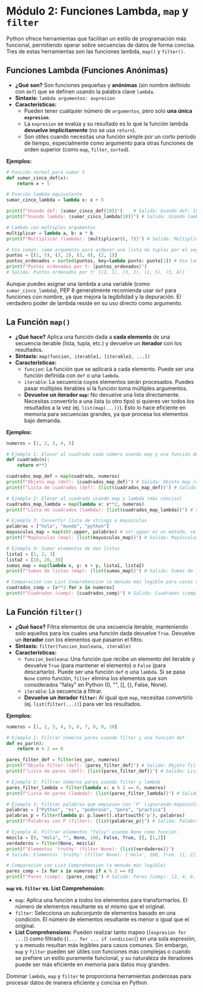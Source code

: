 # Módulo 2: Funciones Lambda, `map` y `filter`

Python ofrece herramientas que facilitan un estilo de programación más funcional, permitiendo operar sobre secuencias de datos de forma concisa. Tres de estas herramientas son las funciones lambda, `map()` y `filter()`.

## Funciones Lambda (Funciones Anónimas)

*   **¿Qué son?** Son funciones pequeñas y **anónimas** (sin nombre definido con `def`) que se definen usando la palabra clave `lambda`.
*   **Sintaxis:** `lambda argumentos: expresion`
*   **Características:**
    *   Pueden tener cualquier número de `argumentos`, pero solo **una única `expresion`**.
    *   La `expresion` se evalúa y su resultado es lo que la función lambda **devuelve implícitamente** (no se usa `return`).
    *   Son útiles cuando necesitas una función simple por un corto período de tiempo, especialmente como argumento para otras funciones de orden superior (como `map`, `filter`, `sorted`).

**Ejemplos:**

```python
# Función normal para sumar 5
def sumar_cinco_def(x):
    return x + 5

# Función lambda equivalente
sumar_cinco_lambda = lambda x: x + 5

print(f"Usando def: {sumar_cinco_def(10)}")    # Salida: Usando def: 15
print(f"Usando lambda: {sumar_cinco_lambda(10)}") # Salida: Usando lambda: 15

# Lambda con múltiples argumentos
multiplicar = lambda a, b: a * b
print(f"Multiplicar (lambda): {multiplicar(6, 7)}") # Salida: Multiplicar (lambda): 42

# Uso común: como argumento para ordenar una lista de tuplas por el segundo elemento
puntos = [(1, 5), (3, 2), (5, 8), (2, 1)]
puntos_ordenados = sorted(puntos, key=lambda punto: punto[1]) # Usa lambda para extraer el 2do elemento como clave de ordenación
print(f"Puntos ordenados por Y: {puntos_ordenados}")
# Salida: Puntos ordenados por Y: [(2, 1), (3, 2), (1, 5), (5, 8)]
```

Aunque puedes asignar una lambda a una variable (como `sumar_cinco_lambda`), PEP 8 generalmente recomienda usar `def` para funciones con nombre, ya que mejora la legibilidad y la depuración. El verdadero poder de lambda reside en su uso directo como argumento.

## La Función `map()`

*   **¿Qué hace?** Aplica una función dada a **cada elemento** de una secuencia iterable (lista, tupla, etc.) y devuelve un **iterador** con los resultados.
*   **Sintaxis:** `map(funcion, iterable1, [iterable2, ...])`
*   **Características:**
    *   `funcion`: La función que se aplicará a cada elemento. Puede ser una función definida con `def` o una `lambda`.
    *   `iterable`: La secuencia cuyos elementos serán procesados. Puedes pasar múltiples iterables si la función toma múltiples argumentos.
    *   **Devuelve un iterador `map`:** No devuelve una lista directamente. Necesitas convertirlo a una lista (u otro tipo) si quieres ver todos los resultados a la vez (ej. `list(map(...))`). Esto lo hace eficiente en memoria para secuencias grandes, ya que procesa los elementos bajo demanda.

**Ejemplos:**

```python
numeros = [1, 2, 3, 4, 5]

# Ejemplo 1: Elevar al cuadrado cada número usando map y una función def
def cuadrado(n):
    return n**2

cuadrados_map_def = map(cuadrado, numeros)
print(f"Objeto map (def): {cuadrados_map_def}") # Salida: Objeto map (def): <map object at 0x...>
print(f"Lista de cuadrados (def): {list(cuadrados_map_def)}") # Salida: Lista de cuadrados (def): [1, 4, 9, 16, 25]

# Ejemplo 2: Elevar al cuadrado usando map y lambda (más conciso)
cuadrados_map_lambda = map(lambda x: x**2, numeros)
print(f"Lista de cuadrados (lambda): {list(cuadrados_map_lambda)}") # Salida: Lista de cuadrados (lambda): [1, 4, 9, 16, 25]

# Ejemplo 3: Convertir lista de strings a mayúsculas
palabras = ["hola", "mundo", "python"]
mayusculas_map = map(str.upper, palabras) # str.upper es un método, se pasa sin ()
print(f"Mayúsculas (map): {list(mayusculas_map)}") # Salida: Mayúsculas (map): ['HOLA', 'MUNDO', 'PYTHON']

# Ejemplo 4: Sumar elementos de dos listas
lista1 = [1, 2, 3]
lista2 = [10, 20, 30]
sumas_map = map(lambda x, y: x + y, lista1, lista2)
print(f"Sumas de listas (map): {list(sumas_map)}") # Salida: Sumas de listas (map): [11, 22, 33]

# Comparación con List Comprehension (a menudo más legible para casos simples)
cuadrados_comp = [x**2 for x in numeros]
print(f"Cuadrados (comp): {cuadrados_comp}") # Salida: Cuadrados (comp): [1, 4, 9, 16, 25]
```

## La Función `filter()`

*   **¿Qué hace?** Filtra elementos de una secuencia iterable, manteniendo solo aquellos para los cuales una función dada devuelve `True`. Devuelve un **iterador** con los elementos que pasaron el filtro.
*   **Sintaxis:** `filter(funcion_booleana, iterable)`
*   **Características:**
    *   `funcion_booleana`: Una función que recibe un elemento del iterable y devuelve `True` (para mantener el elemento) o `False` (para descartarlo). Puede ser una función `def` o una `lambda`. Si se pasa `None` como función, `filter` elimina los elementos que son considerados "falsy" en Python (0, "", [], {}, False, None).
    *   `iterable`: La secuencia a filtrar.
    *   **Devuelve un iterador `filter`:** Al igual que `map`, necesitas convertirlo (ej. `list(filter(...))`) para ver los resultados.

**Ejemplos:**

```python
numeros = [1, 2, 3, 4, 5, 6, 7, 8, 9, 10]

# Ejemplo 1: Filtrar números pares usando filter y una función def
def es_par(n):
    return n % 2 == 0

pares_filter_def = filter(es_par, numeros)
print(f"Objeto filter (def): {pares_filter_def}") # Salida: Objeto filter (def): <filter object at 0x...>
print(f"Lista de pares (def): {list(pares_filter_def)}") # Salida: Lista de pares (def): [2, 4, 6, 8, 10]

# Ejemplo 2: Filtrar números pares usando filter y lambda
pares_filter_lambda = filter(lambda x: x % 2 == 0, numeros)
print(f"Lista de pares (lambda): {list(pares_filter_lambda)}") # Salida: Lista de pares (lambda): [2, 4, 6, 8, 10]

# Ejemplo 3: Filtrar palabras que empiezan con 'P' (ignorando mayúsculas/minúsculas)
palabras = ["Python", "es", "poderoso", "pero", "practica"]
palabras_p = filter(lambda p: p.lower().startswith('p'), palabras)
print(f"Palabras con P (filter): {list(palabras_p)}") # Salida: Palabras con P (filter): ['Python', 'poderoso', 'pero', 'practica']

# Ejemplo 4: Filtrar elementos "falsy" usando None como función
mezcla = [0, "Hola", "", None, 100, False, True, [], [1,2]]
verdaderos = filter(None, mezcla)
print(f"Elementos 'truthy' (filter None): {list(verdaderos)}")
# Salida: Elementos 'truthy' (filter None): ['Hola', 100, True, [1, 2]]

# Comparación con List Comprehension (a menudo más legible)
pares_comp = [x for x in numeros if x % 2 == 0]
print(f"Pares (comp): {pares_comp}") # Salida: Pares (comp): [2, 4, 6, 8, 10]
```

**`map` vs. `filter` vs. List Comprehension:**

*   `map`: Aplica una función a *todos* los elementos para transformarlos. El número de elementos resultante es el mismo que el original.
*   `filter`: Selecciona un *subconjunto* de elementos basado en una condición. El número de elementos resultante es menor o igual que el original.
*   **List Comprehensions:** Pueden realizar tanto mapeo (`[expresion for ...]`) como filtrado (`[... for ... if condicion]`) en una sola expresión, y a menudo resultan más legibles para casos comunes. Sin embargo, `map` y `filter` pueden ser útiles con funciones más complejas o cuando se prefiere un estilo puramente funcional, y su naturaleza de iteradores puede ser más eficiente en memoria para datos muy grandes.

Dominar `lambda`, `map` y `filter` te proporciona herramientas poderosas para procesar datos de manera eficiente y concisa en Python.
